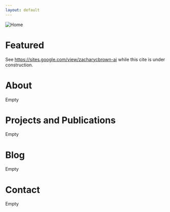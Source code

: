 ```yaml
---
layout: default
---
```


![Home](https://zacharycbrown.github.io/assets/img/home_diagram.png)

# Featured

See https://sites.google.com/view/zacharycbrown-ai while this cite is under construction.

# About

Empty

# Projects and Publications

Empty

# Blog

Empty

# Contact

Empty
